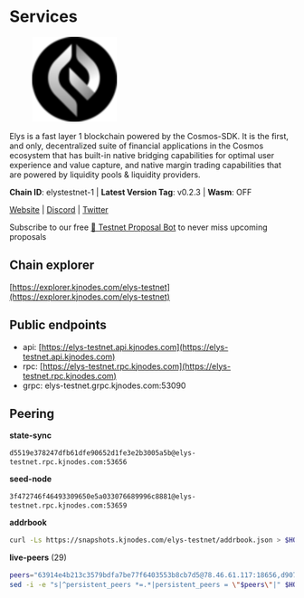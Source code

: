 # Services

<figure><img src="https://raw.githubusercontent.com/kj89/cosmos-images/main/logos/elys.png" width="150" alt=""><figcaption></figcaption></figure>

Elys is a fast layer 1 blockchain powered by the Cosmos-SDK.  It is the first, and only, decentralized suite of financial  applications in the Cosmos ecosystem that has built-in native  bridging capabilities for optimal user experience and value  capture, and native margin trading capabilities that are  powered by liquidity pools & liquidity providers.

**Chain ID**: elystestnet-1 | **Latest Version Tag**: v0.2.3 | **Wasm**: OFF

[Website](https://elys.network) | [Discord](https://discord.gg/R9Gr6Vh7vC) | [Twitter](https://twitter.com/elys_network)



Subscribe to our free [🤖 Testnet Proposal Bot](https://t.me/kjnodes_testnet_proposal_bot) to never miss upcoming proposals


## Chain explorer
[https://explorer.kjnodes.com/elys-testnet](https://explorer.kjnodes.com/elys-testnet)

## Public endpoints

* api: [https://elys-testnet.api.kjnodes.com](https://elys-testnet.api.kjnodes.com)
* rpc: [https://elys-testnet.rpc.kjnodes.com](https://elys-testnet.rpc.kjnodes.com)
* grpc: elys-testnet.grpc.kjnodes.com:53090

## Peering

**state-sync**

```text
d5519e378247dfb61dfe90652d1fe3e2b3005a5b@elys-testnet.rpc.kjnodes.com:53656
```

**seed-node**

```text
3f472746f46493309650e5a033076689996c8881@elys-testnet.rpc.kjnodes.com:53659
```

**addrbook**
```bash
curl -Ls https://snapshots.kjnodes.com/elys-testnet/addrbook.json > $HOME/.elys/config/addrbook.json
```

**live-peers** (29)
```bash
peers="63914e4b213c3579bdfa7be77f6403553b8cb7d5@78.46.61.117:18656,d907ce9285951a2a063789df2f6bd4cc86b33d53@142.132.155.178:16656,f29fe386022c463b3945955efe2b753e3bcad9a9@45.151.122.202:26656,86987eeff225699e67a6543de3622b8a986cce28@91.183.62.162:26656,587e0c84a487b2e0782e5d9b80ded838db9512b9@78.110.161.68:26656,d9f2e28e398d42fe7ca8ed322ee168b3e867bc95@65.108.199.222:34656,3f75a8743a5b9242cfbb57652defe540a4c1a5d4@137.184.154.151:26656,df8a39358aaa5d188f59ead77540bc96cf374f82@65.108.9.50:56656,85f34862d3195daaeb6853369bd0439ed1804e8a@159.89.27.173:21956,fc5a323a8c57393e84902e832a75f15bd0b898b2@84.46.242.124:53656,9afae60bd06970b638eb5675df19afa9d7c90c5b@213.135.246.90:26656,ee401fbe1afe6546f78c8e0f5ee0ff8922a45b06@192.3.164.17:26656,3183a894566bbc5a4d55df6bf3636d2a9a942550@65.109.38.111:22056,00c65e06302fb35a1064d9aa4e528aaf98925aa8@65.108.105.48:22056,7a2ba46b795ee84cd73472039faa4b60e0228f0e@81.0.218.194:27656,e4b07652c318b08357e5796431982169789ce2c5@159.65.32.10:21956,cdf9ae8529aa00e6e6703b28f3dcfdd37e07b27c@37.187.154.66:26656,5c2a752c9b1952dbed075c56c600c3a79b58c395@178.211.139.77:27296,d5519e378247dfb61dfe90652d1fe3e2b3005a5b@65.109.68.190:53656,db03e6915cad62b2646ae72566ed19074a7707b6@95.217.144.107:22056,0c9b0a1bc1ce796c3d9497c7400977fc5bf01379@66.94.101.52:26656,4988cbd7cac963a3a16886caa752373377ef32ff@45.67.217.151:21956,54114ce29b4625d75760851e71921d27bba0032a@157.245.201.247:21956,9b9aa9b87d5ef37f491899c945e869899b843ce4@65.109.26.146:53656,d412bdd0e608d07415eab12586ed7418a7821379@38.242.153.15:21956,34449aa442d5c5d98585c665be63b0ed58760d8f@182.1.232.10:21956,b06c8ad5bb82d577acd0060242e225980db88377@65.108.225.70:26656,3174bb06e87392c74ad65a80c42feed816366a84@68.183.210.88:21956,62143d664e3ab84229e16fabbdea3c3dbd7defa4@157.230.32.34:21956"
sed -i -e "s|^persistent_peers *=.*|persistent_peers = \"$peers\"|" $HOME/.elys/config/config.toml
```
